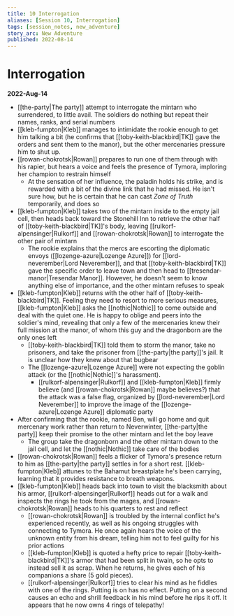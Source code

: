 ```yaml
---
title: 10 Interrogation
aliases: [Session 10, Interrogation]
tags: [session_notes, new_adventure]
story_arc: New Adventure
published: 2022-08-14
---
```

# Interrogation

**2022-Aug-14**

- [[the-party|The party]] attempt to interrogate the mintarn who surrendered, to little avail. The soldiers do nothing but repeat their names, ranks, and serial numbers
- [[kleb-fumpton|Kleb]] manages to intimidate the rookie enough to get him talking a bit (he confirms that [[toby-keith-blackbird|TK]] gave the orders and sent them to the manor), but the other mercenaries pressure him to shut up.
- [[rowan-chokrotsk|Rowan]] prepares to run one of them through with his rapier, but hears a voice and feels the presence of Tymora, imploring her champion to restrain himself
  - At the sensation of her influence, the paladin holds his strike, and is rewarded with a bit of the divine link that he had missed. He isn't sure how, but he is certain that he can cast *Zone of Truth* temporarily, and does so
- [[kleb-fumpton|Kleb]] takes two of the mintarn inside to the empty jail cell, then heads back toward the Stonehill Inn to retrieve the other half of [[toby-keith-blackbird|TK]]'s body, leaving [[rulkorf-alpensinger|Rulkorf]] and [[rowan-chokrotsk|Rowan]] to interrogate the other pair of mintarn
  - The rookie explains that the mercs are escorting the diplomatic envoys ([[lozenge-azure|Lozenge Azure]]) for [[lord-neverember|Lord Neverember]], and that [[toby-keith-blackbird|TK]] gave the specific order to leave town and then head to [[tresendar-manor|Tresendar Manor]]. However, he doesn't seem to know anything else of importance, and the other mintarn refuses to speak
- [[kleb-fumpton|Kleb]] returns with the other half of [[toby-keith-blackbird|TK]]. Feeling they need to resort to more serious measures, [[kleb-fumpton|Kleb]] asks the [[nothic|Nothic]] to come outside and deal with the quiet one. He is happy to oblige and peers into the soldier's mind, revealing that only a few of the mercenaries knew their full mission at the manor, of whom this guy and the dragonborn are the only ones left
  - [[toby-keith-blackbird|TK]] told them to storm the manor, take no prisoners, and take the prisoner from [[the-party|the party]]'s jail. It is unclear how they knew about that bugbear
  - The [[lozenge-azure|Lozenge Azure]] were not expecting the goblin attack (or the [[nothic|Nothic]]'s harassment).
    - [[rulkorf-alpensinger|Rulkorf]] and [[kleb-fumpton|Kleb]] firmly believe (and [[rowan-chokrotsk|Rowan]] maybe believes?) that the attack was a false flag, organized by [[lord-neverember|Lord Neverember]] to improve the image of the [[lozenge-azure|Lozenge Azure]] diplomatic party
- After confirming that the rookie, named Ben, will go home and quit mercenary work rather than return to Neverwinter, [[the-party|the party]] keep their promise to the other mintarn and let the boy leave
  - The group take the dragonborn and the other mintarn down to the jail cell, and let the [[nothic|Nothic]] take care of the bodies
- [[rowan-chokrotsk|Rowan]] feels a flicker of Tymora's presence return to him as [[the-party|the party]] settles in for a short rest. [[kleb-fumpton|Kleb]] attunes to the Bahamut breastplate he's been carrying, learning that it provides resistance to breath weapons.
- [[kleb-fumpton|Kleb]] heads back into town to visit the blacksmith about his armor, [[rulkorf-alpensinger|Rulkorf]] heads out for a walk and inspects the rings he took from the mages, and [[rowan-chokrotsk|Rowan]] heads to his quarters to rest and reflect
  - [[rowan-chokrotsk|Rowan]] is troubled by the internal conflict he's experienced recently, as well as his ongoing struggles with connecting to Tymora. He once again hears the voice of the unknown entity from his dream, telling him not to feel guilty for his prior actions
  - [[kleb-fumpton|Kleb]] is quoted a hefty price to repair [[toby-keith-blackbird|TK]]'s armor that had been split in twain, so he opts to instead sell it as scrap. When he returns, he gives each of his companions a share (5 gold pieces).
  - [[rulkorf-alpensinger|Rulkorf]] tries to clear his mind as he fiddles with one of the rings. Putting is on has no effect. Putting on a second causes an echo and shrill feedback in his mind before he rips it off. It appears that he now owns 4 rings of telepathy!
